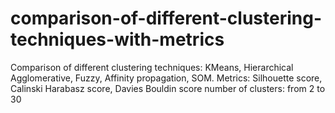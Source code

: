 # comparison-of-different-clustering-techniques-with-metrics
Comparison of different clustering techniques: KMeans, Hierarchical Agglomerative, Fuzzy, Affinity propagation, SOM. 
Metrics: Silhouette score, Calinski Harabasz score, Davies Bouldin score
number of clusters: from 2 to 30
